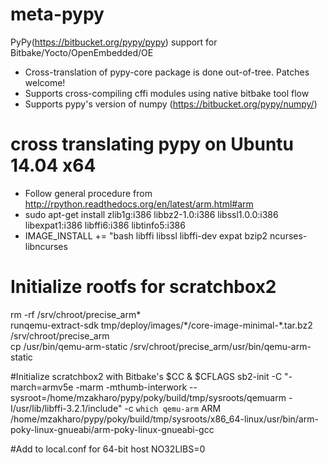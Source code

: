 # meta-pypy
 PyPy(https://bitbucket.org/pypy/pypy) support for Bitbake/Yocto/OpenEmbedded/OE
 
 * Cross-translation of pypy-core package is done out-of-tree. Patches welcome!
 * Supports cross-compiling cffi modules using native bitbake tool flow
 * Supports pypy's version of numpy (https://bitbucket.org/pypy/numpy/)
 
# cross translating pypy on Ubuntu 14.04 x64
* Follow general procedure from http://rpython.readthedocs.org/en/latest/arm.html#arm
* sudo apt-get install zlib1g:i386 libbz2-1.0:i386 libssl1.0.0:i386 libexpat1:i386 libffi6:i386 libtinfo5:i386  
* IMAGE_INSTALL += "bash libffi libssl libffi-dev expat bzip2 ncurses-libncurses 
 
# Initialize rootfs for scratchbox2

rm -rf /srv/chroot/precise_arm*  
runqemu-extract-sdk tmp/deploy/images/\*/core-image-minimal-\*.tar.bz2 /srv/chroot/precise_arm  
cp /usr/bin/qemu-arm-static /srv/chroot/precise_arm/usr/bin/qemu-arm-static  

#Initialize scratchbox2 with Bitbake's $CC & $CFLAGS
sb2-init -C "-march=armv5e -marm -mthumb-interwork --sysroot=/home/mzakharo/pypy/poky/build/tmp/sysroots/qemuarm -I/usr/lib/libffi-3.2.1/include" -c `which qemu-arm` ARM  /home/mzakharo/pypy/poky/build/tmp/sysroots/x86_64-linux/usr/bin/arm-poky-linux-gnueabi/arm-poky-linux-gnueabi-gcc



#Add to local.conf for 64-bit host
NO32LIBS=0
